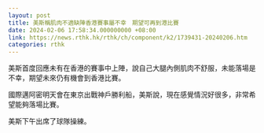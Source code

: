 ```yaml
---
layout: post
title: 美斯稱肌肉不適缺陣香港賽事屬不幸　期望可再到港比賽
date: 2024-02-06 17:58:34.000000000 +08:00
link: https://news.rthk.hk/rthk/ch/component/k2/1739431-20240206.htm
categories: rthk
---
```


美斯首度回應未有在香港的賽事中上陣，說自己大腿內側肌肉不舒服，未能落場是不幸，期望未來仍有機會到香港比賽。

國際邁阿密明天會在東京出戰神戶勝利船，美斯說，現在感覺情況好很多，非常希望能夠落場比賽。

美斯下午出席了球隊操練。
